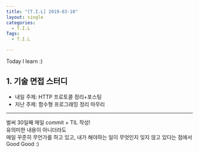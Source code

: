 ```yaml
---
title: "[T.I.L] 2019-03-10"
layout: single
categories:
  - T.I.L
Tags:
  - T.I.L

---
```

Today I learn :)
   

## 1. 기술 면접 스터디  
* 내일 주제: HTTP 프로토콜 정리+포스팅  
* 지난 주제: 함수형 프로그래밍 정리 마무리  


---
벌써 30일째 매일 commit + TIL 작성!  
유의미한 내용이 아니더라도  
매일 꾸준히 무언가를 하고 있고,
내가 해야하는 일이 무엇인지 잊지 않고 있다는 점에서  
Good Good :)  


 

